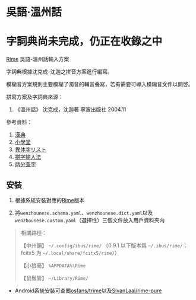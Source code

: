 # 吳語·溫州話

# 字詞典尚未完成，仍正在收錄之中

[Rime](https://rime.im) 吳語-溫州話輸入方案

字詞典根據沈克成-沈迦之拼音方案進行編寫。

模糊音方案規則主要模糊了濁音的輔音叠寫，若有需要可導入模糊音文件以開啓。

拼寫方案及字詞典來源：
1.  《溫州話》  沈克成，沈迦著  寧波出版社  2004.11

參考資料：
1.  [漢典](https://www.zdic.net/)
2.  [小學堂](https://xiaoxue.iis.sinica.edu.tw/ccdb)
3.  [異体字リスト](https://www.tobunken.go.jp/archives/%E7%95%B0%E4%BD%93%E5%AD%97%E3%83%AA%E3%82%B9%E3%83%88/)
4.  [拼字输入法](https://hanzi.unihan.com.cn/PinZi)
5.  [两分查字](http://zisea.com/zslf.htm)

## 安裝

1. 根據系統安裝對應的[Rime](https://rime.im)版本

2. 將`wenzhounese.schema.yaml`、`wenzhounese.dict.yaml`以及`wenzhounese.custom.yaml`（選擇性）三個文件放入用戶資料夾内
> 相關路徑：
>
> 【中州韻】 `~/.config/ibus/rime/` （0.9.1 以下版本爲 `~/.ibus/rime/`；fcitx5 为 `~/.local/share/fcitx5/rime/`）
>
> 【小狼毫】 `%APPDATA%\Rime`
>
> 【鼠鬚管】 `~/Library/Rime/`

- Android系統安裝可查閲[osfans/trime](https://github.com/osfans/trime)以及[SivanLaai/rime-pure](https://github.com/SivanLaai/rime-pure)